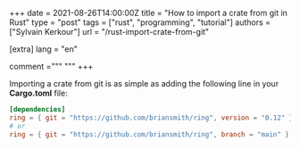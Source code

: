 +++
date = 2021-08-26T14:00:00Z
title = "How to import a crate from git in Rust"
type = "post"
tags = ["rust", "programming", "tutorial"]
authors = ["Sylvain Kerkour"]
url = "/rust-import-crate-from-git"

[extra]
lang = "en"

comment ="""
"""
+++

Importing a crate from git is as simple as adding the following line in your **Cargo.toml** file:

```toml
[dependencies]
ring = { git = "https://github.com/briansmith/ring", version = "0.12" }
# or
ring = { git = "https://github.com/briansmith/ring", branch = "main" }
```
